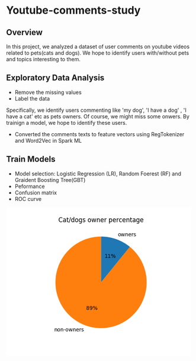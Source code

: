 # Youtube-comments-study


## Overview

In this project, we analyzed a dataset of user comments on youtube videos related to pets(cats and dogs). We hope to identify users with/without pets and topics interesting to them.

## Exploratory Data Analysis
* Remove the missing values 
* Label the data

Specifically, we identify users commenting like 'my dog', 'I have a dog' , 'I have a cat' etc as pets owners. Of course, we might miss some onwers. By trainign a model, we hope to identify these users. 

*  Converted the comments texts to feature vectors using RegTokenizer and Word2Vec in Spark ML

## Train Models

* Model selection: Logistic Regression (LR), Random Foerest (RF) and Graident Boosting Tree(GBT)
* Peformance
* Confusion matrix
* ROC curve


![alt text](https://github.com/weiziyuan/Youtube-comments-study/blob/master/Images/owner_ratio.png)
